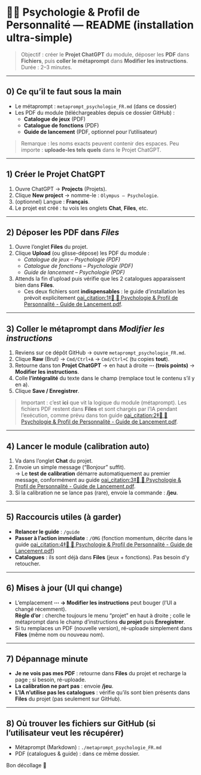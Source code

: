 # 🧠🤯 Psychologie & Profil de Personnalité — README (installation ultra-simple)

> Objectif : créer le **Projet ChatGPT** du module, déposer les **PDF** dans **Fichiers**, puis **coller le métaprompt** dans **Modifier les instructions**.  
> Durée : 2–3 minutes.

---

## 0) Ce qu’il te faut sous la main

- Le métaprompt : `metaprompt_psychologie_FR.md` (dans ce dossier)
- Les PDF du module (téléchargeables depuis ce dossier GitHub) :
  - **Catalogue de jeux** (PDF)
  - **Catalogue de fonctions** (PDF)
  - **Guide de lancement** (PDF, optionnel pour l’utilisateur)

> Remarque : les noms exacts peuvent contenir des espaces. Peu importe : **uploade-les tels quels** dans le Projet ChatGPT.

---

## 1) Créer le **Projet ChatGPT**

1. Ouvre ChatGPT → **Projects** (Projets).
2. Clique **New project** → nomme-le : `Olympus – Psychologie`.
3. (optionnel) Langue : **Français**.
4. Le projet est créé : tu vois les onglets **Chat**, **Files**, etc.

---

## 2) Déposer les **PDF** dans *Files*

1. Ouvre l’onglet **Files** du projet.
2. Clique **Upload** (ou glisse-dépose) les PDF du module :
   - *Catalogue de jeux – Psychologie (PDF)*
   - *Catalogue de fonctions – Psychologie (PDF)*
   - *Guide de lancement – Psychologie (PDF)*
3. Attends la fin d’upload puis vérifie que les 2 catalogues apparaissent bien dans **Files**.
   - Ces deux fichiers sont **indispensables** : le guide d’installation les prévoit explicitement [oai_citation:1‡🧠 🤯  Psychologie & Profil de Personnalité - Guide de Lancement.pdf](file-service://file-T3gpAbUdRFdP7ZfeXB8vcM).

---

## 3) Coller le **métaprompt** dans *Modifier les instructions*

1. Reviens sur ce dépôt GitHub → ouvre `metaprompt_psychologie_FR.md`.
2. Clique **Raw** (Brut) → `Cmd/Ctrl+A` → `Cmd/Ctrl+C` (tu copies **tout**).
3. Retourne dans ton **Projet ChatGPT** → en haut à droite **⋯ (trois points)** → **Modifier les instructions**.
4. Colle **l’intégralité** du texte dans le champ (remplace tout le contenu s’il y en a).
5. Clique **Save / Enregistrer**.

> Important : c’est **ici** que vit la logique du module (métaprompt). Les fichiers PDF restent dans **Files** et sont chargés par l’IA pendant l’exécution, comme prévu dans ton guide [oai_citation:2‡🧠 🤯  Psychologie & Profil de Personnalité - Guide de Lancement.pdf](file-service://file-T3gpAbUdRFdP7ZfeXB8vcM).

---

## 4) Lancer le module (calibration auto)

1. Va dans l’onglet **Chat** du projet.
2. Envoie un simple message (“Bonjour” suffit).  
   → Le **test de calibration** démarre automatiquement au premier message, conformément au guide [oai_citation:3‡🧠 🤯  Psychologie & Profil de Personnalité - Guide de Lancement.pdf](file-service://file-T3gpAbUdRFdP7ZfeXB8vcM).
3. Si la calibration ne se lance pas (rare), envoie la commande : **/jeu**.

---

## 5) Raccourcis utiles (à garder)

- **Relancer le guide** : `/guide`  
- **Passer à l’action immédiate** : `/OMG` (fonction momentum, décrite dans le guide [oai_citation:4‡🧠 🤯  Psychologie & Profil de Personnalité - Guide de Lancement.pdf](file-service://file-T3gpAbUdRFdP7ZfeXB8vcM))
- **Catalogues** : ils sont déjà dans **Files** (jeux + fonctions). Pas besoin d’y retoucher.

---

## 6) Mises à jour (UI qui change)

- L’emplacement **⋯ → Modifier les instructions** peut bouger (l’UI a changé récemment).  
  **Règle d’or** : cherche toujours le menu “projet” en haut à droite ; colle le métaprompt dans le champ d’instructions **du projet** puis **Enregistrer**.
- Si tu remplaces un PDF (nouvelle version), ré-uploade simplement dans **Files** (même nom ou nouveau nom).

---

## 7) Dépannage minute

- **Je ne vois pas mes PDF** : retourne dans **Files** du projet et recharge la page ; si besoin, ré-uploade.  
- **La calibration ne part pas** : envoie **/jeu**.  
- **L’IA n’utilise pas les catalogues** : vérifie qu’ils sont bien présents dans **Files** du projet (pas seulement sur GitHub).

---

## 8) Où trouver les fichiers sur GitHub (si l’utilisateur veut les récupérer)

- Métaprompt (Markdown) : `./metaprompt_psychologie_FR.md`
- PDF (catalogues & guide) : dans ce même dossier.

Bon décollage 🚀
